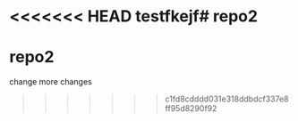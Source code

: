 <<<<<<< HEAD
testfkejf# repo2
=======
# repo2
change
more changes
>>>>>>> c1fd8cdddd031e318ddbdcf337e8ff95d8290f92

